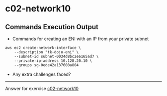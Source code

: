 # c02-network10

## Commands Execution Output

- Commands for creating an ENI with an IP from your private subnet

```
aws ec2 create-network-interface \
    --description "tk-dojo-eni" \
    --subnet-id subnet-0034d8bc2e6165ad7 \
    --private-ip-address 10.128.20.10 \
    --groups sg-0ede42a137608a804
```

- Any extra challenges faced?


<!-- Don't change anything below this point-->
***
Answer for exercise [c02-network10](https://github.com/devopsacademyau/academy/blob/893381c6f0b69434d9e8597d3d4b1c17f9bc1371/classes/02class/exercises/c02-network10/README.md)